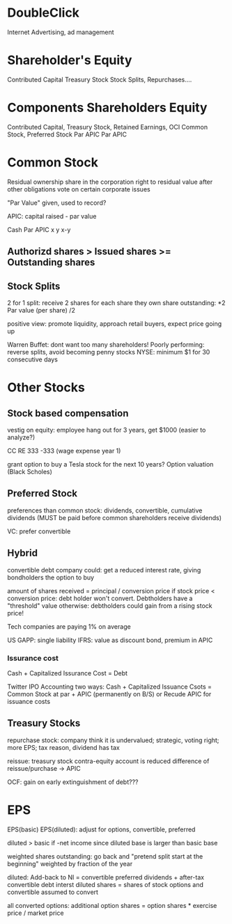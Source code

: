 # DoubleClick
Internet Advertising, ad management

# Shareholder's Equity
Contributed Capital
Treasury Stock
Stock Splits, Repurchases....

# Components Shareholders Equity
Contributed Capital,             Treasury Stock, Retained Earnings, OCI
Common Stock, Preferred Stock
Par APIC      Par APIC

# Common Stock
Residual ownership share in the corporation
right to residual value after other obligations
vote on certain corporate issues

"Par Value"
given, used to record?

APIC: capital raised - par value

Cash    Par    APIC
x        y      x-y
## Authorizd shares > Issued shares >= Outstanding shares

## Stock Splits
2 for 1 split: receive 2 shares for each share they own
share outstanding: *2
Par value (per share) /2

positive view: promote liquidity, approach retail buyers, expect price going up

Warren Buffet: dont want too many shareholders!
Poorly performing: reverse splits, avoid becoming penny stocks
NYSE: minimum $1 for 30 consecutive days

# Other Stocks
## Stock based compensation
vestig on equity: employee hang out for 3 years, get $1000 (easier to analyze?)

CC      RE
333    -333 (wage expense year 1)

grant option to buy a Tesla stock for the next 10 years?
Option valuation (Black Scholes)

## Preferred Stock
preferences than common stock:
dividends, convertible, cumulative dividends (MUST be paid before common shareholders receive dividends)

VC: prefer convertible

## Hybrid
convertible debt
company could: get a reduced interest rate, giving bondholders the option to buy

amount of shares received = principal / conversion price
if stock price < conversion price: debt holder won't convert. Debtholders have a "threshold" value
otherwise: debtholders could gain from a rising stock price!

Tech companies are paying 1% on average

US GAPP: single liability
IFRS: value as discount bond, premium in APIC

### Issurance cost
Cash + Capitalized Issurance Cost = Debt

Twitter IPO Accounting
two ways:
Cash + Capitalized Issuance Csots = Common Stock at par + APIC
        (permanently on B/S) 
or Recude APIC for issuance costs

## Treasury Stocks
repurchase stock: 
company think it is undervalued; strategic, voting right; more EPS; tax reason, dividend has tax

reissue:
treasury stock contra-equity account is reduced
difference of reissue/purchase -> APIC

OCF: gain on early extinguishment of debt???

# EPS
EPS(basic)
EPS(diluted): adjust for options, convertible, preferred

diluted > basic if -net income since diluted base is larger than basic base

weighted shares outstanding:
go back and "pretend split start at the beginning"
weighted by fraction of the year

diluted:
Add-back to NI = convertible preferred dividends + after-tax convertible debt interst
diluted shares = shares of stock options and convertible assumed to convert

all converted
options: additional option shares = option shares * exercise price  / market price
